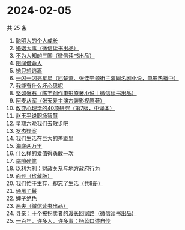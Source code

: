 # 2024-02-05

共 25 条

<!-- BEGIN WEREAD -->
<!-- 最后更新时间 2024-02-05 23:04:54 +0800 -->
1. [聪明人的个人成长](https://weread.qq.com/web/bookDetail/a6932fd0813ab6f21g018afa)
1. [婚姻大事（微信读书出品）](https://weread.qq.com/web/bookDetail/d4f32b20813ab87fdg01979d)
1. [不为人知的三国（微信读书出品）](https://weread.qq.com/web/bookDetail/84932580813ab87c1g0116af)
1. [阳间借命人](https://weread.qq.com/web/bookDetail/ade32200813ab80e6g012a21)
1. [她只想逃离](https://weread.qq.com/web/bookDetail/14032f30813ab87bdg0171be)
1. [一闪一闪亮星星（屈楚萧、张佳宁领衔主演同名剧小说，电影热播中）](https://weread.qq.com/web/bookDetail/04f32820813ab8807g0105ec)
1. [我能有什么坏心思呢](https://weread.qq.com/web/bookDetail/3a232840727df32b3a27408)
1. [坚如磐石（陈宇创作电影原著小说｜微信读书出品）](https://weread.qq.com/web/bookDetail/b3432ab0813ab87e0g018931)
1. [阿麦从军（张天爱主演古装影视原著）](https://weread.qq.com/web/bookDetail/0ec32820813ab7bcdg010c85)
1. [改变心理学的40项研究（第7版，中译本）](https://weread.qq.com/web/bookDetail/fe3325b0813ab6c04g012a12)
1. [赵玉平说职场智慧](https://weread.qq.com/web/bookDetail/8d832280813ab72bbg017413)
1. [星期六晚我们去散步吧](https://weread.qq.com/web/bookDetail/d59326c0813ab7bbdg017221)
1. [罗杰疑案](https://weread.qq.com/web/bookDetail/2ce329305b1dca2ceb95926)
1. [我们生活在巨大的差距里](https://weread.qq.com/web/bookDetail/286329405b40f728668c477)
1. [海底两万里](https://weread.qq.com/web/bookDetail/aad321e07268789aaade032)
1. [什么样的爱值得勇敢一次](https://weread.qq.com/web/bookDetail/27c32ac0813ab77d1g016ff1)
1. [病隙碎笔](https://weread.qq.com/web/bookDetail/87d32d00715af12587d0237)
1. [以利为利：财政关系与地方政府行为](https://weread.qq.com/web/bookDetail/1e7326a0813ab7b45g014524)
1. [面纱（珍藏版）](https://weread.qq.com/web/bookDetail/7fe32070813ab7684g012bbf)
1. [我们忙于生存，却忘了生活（共8册）](https://weread.qq.com/web/bookDetail/0d032440727b62540d0d2d6)
1. [通房丫鬟](https://weread.qq.com/web/bookDetail/d6532960813ab87fbg017b83)
1. [婢子绝色](https://weread.qq.com/web/bookDetail/79532f10813ab87fbg01661c)
1. [恶夫（微信读书出品）](https://weread.qq.com/web/bookDetail/9f632de0813ab87d9g019472)
1. [寻亲：十个被拐卖者的漫长回家路（微信读书出品）](https://weread.qq.com/web/bookDetail/2f432850813ab87dcg012c19)
1. [一百年，许多人，许多事：杨苡口述自传](https://weread.qq.com/web/bookDetail/ae032550813ab775fg017117)
<!-- END WEREAD -->